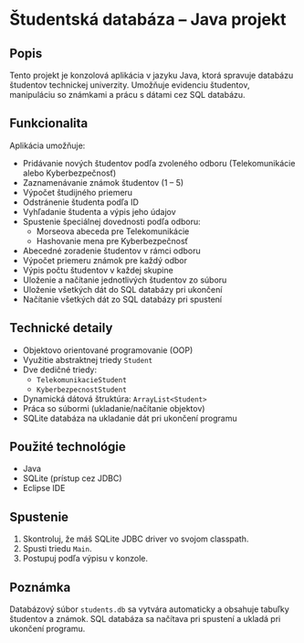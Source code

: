 # Študentská databáza – Java projekt

## Popis

Tento projekt je konzolová aplikácia v jazyku Java, ktorá spravuje databázu študentov technickej univerzity. Umožňuje evidenciu študentov, manipuláciu so známkami a prácu s dátami cez SQL databázu.

## Funkcionalita

Aplikácia umožňuje:

- Pridávanie nových študentov podľa zvoleného odboru (Telekomunikácie alebo Kyberbezpečnosť)
- Zaznamenávanie známok študentov (1 – 5)
- Výpočet študijného priemeru
- Odstránenie študenta podľa ID
- Vyhľadanie študenta a výpis jeho údajov
- Spustenie špeciálnej dovednosti podľa odboru:
  - Morseova abeceda pre Telekomunikácie
  - Hashovanie mena pre Kyberbezpečnosť
- Abecedné zoradenie študentov v rámci odboru
- Výpočet priemeru známok pre každý odbor
- Výpis počtu študentov v každej skupine
- Uloženie a načítanie jednotlivých študentov zo súboru
- Uloženie všetkých dát do SQL databázy pri ukončení
- Načítanie všetkých dát zo SQL databázy pri spustení

## Technické detaily

- Objektovo orientované programovanie (OOP)
- Využitie abstraktnej triedy `Student`
- Dve dedičné triedy:
  - `TelekomunikacieStudent`
  - `KyberbezpecnostStudent`
- Dynamická dátová štruktúra: `ArrayList<Student>`
- Práca so súbormi (ukladanie/načítanie objektov)
- SQLite databáza na ukladanie dát pri ukončení programu

## Použité technológie

- Java
- SQLite (prístup cez JDBC)
- Eclipse IDE

## Spustenie

1. Skontroluj, že máš SQLite JDBC driver vo svojom classpath.
2. Spusti triedu `Main`.
3. Postupuj podľa výpisu v konzole.

## Poznámka

Databázový súbor `students.db` sa vytvára automaticky a obsahuje tabuľky študentov a známok. SQL databáza sa načítava pri spustení a ukladá pri ukončení programu.
